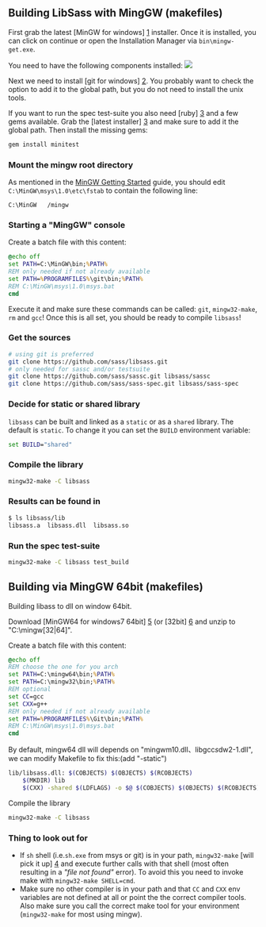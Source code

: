 ## Building LibSass with MingGW (makefiles)

First grab the latest [MinGW for windows] [1] installer. Once it is installed, you can click on continue or open the Installation Manager via `bin\mingw-get.exe`.

You need to have the following components installed:
![](https://cloud.githubusercontent.com/assets/282293/5525466/947bf396-89e6-11e4-841d-4aa916f14de1.png)

Next we need to install [git for windows] [2]. You probably want to check the option to add it to the global path, but you do not need to install the unix tools.

If you want to run the spec test-suite you also need [ruby] [3] and a few gems available. Grab the [latest installer] [3] and make sure to add it the global path. Then install the missing gems:

```bash
gem install minitest
```

### Mount the mingw root directory

As mentioned in the [MinGW Getting Started](http://www.mingw.org/wiki/Getting_Started#toc5) guide, you should edit `C:\MinGW\msys\1.0\etc\fstab` to contain the following line:

```
C:\MinGW   /mingw
```

### Starting a "MingGW" console

Create a batch file with this content:
```bat
@echo off
set PATH=C:\MinGW\bin;%PATH%
REM only needed if not already available
set PATH=%PROGRAMFILES%\git\bin;%PATH%
REM C:\MinGW\msys\1.0\msys.bat
cmd
```

Execute it and make sure these commands can be called: `git`, `mingw32-make`, `rm` and `gcc`! Once this is all set, you should be ready to compile `libsass`!

### Get the sources

```bash
# using git is preferred
git clone https://github.com/sass/libsass.git
# only needed for sassc and/or testsuite
git clone https://github.com/sass/sassc.git libsass/sassc
git clone https://github.com/sass/sass-spec.git libsass/sass-spec
```

### Decide for static or shared library

`libsass` can be built and linked as a `static` or as a `shared` library. The default is `static`. To change it you can set the `BUILD` environment variable:

```bat
set BUILD="shared"
```

### Compile the library
```bash
mingw32-make -C libsass
```

### Results can be found in
```bash
$ ls libsass/lib
libsass.a  libsass.dll  libsass.so
```

### Run the spec test-suite
```bash
mingw32-make -C libsass test_build
```

## Building via MingGW 64bit (makefiles)
Building libass to dll on window 64bit.

Download [MinGW64 for windows7 64bit] [5] (or [32bit] [6] and unzip to "C:\mingw[32|64]".

Create a batch file with this content:

```bat
@echo off
REM choose the one for you arch
set PATH=C:\mingw64\bin;%PATH%
set PATH=C:\mingw32\bin;%PATH%
REM optional
set CC=gcc
set CXX=g++
REM only needed if not already available
set PATH=%PROGRAMFILES%\Git\bin;%PATH%
REM C:\MinGW\msys\1.0\msys.bat
cmd
```

By default, mingw64 dll will depends on "​m​i​n​g​w​m​1​0​.​d​l​l​、​ ​l​i​b​g​c​c​_​s​_​d​w​2​-​1​.​d​l​l​", we can modify Makefile to fix this:(add "-static")

``` bash
lib/libsass.dll: $(COBJECTS) $(OBJECTS) $(RCOBJECTS)
	$(MKDIR) lib
	$(CXX) -shared $(LDFLAGS) -o $@ $(COBJECTS) $(OBJECTS) $(RCOBJECTS) $(LDLIBS) -s -static -Wl,--subsystem,windows,--out-implib,lib/libsass.a
```

Compile the library

```bash
mingw32-make -C libsass
```

### Thing to look out for

- If `sh` shell (i.e.`sh.exe` from msys or git) is in your path, `mingw32-make` [will pick it up] [4] and execute further calls with that shell (most often resulting in a *"file not found"* error). To avoid this you need to invoke make with `mingw32-make SHELL=cmd`.
- Make sure no other compiler is in your path and that `CC` and `CXX` env variables are not defined at all or point the the correct compiler tools. Also make sure you call the correct make tool for your environment (`mingw32-make` for most using mingw).

[1]: http://sourceforge.net/projects/mingw/files/latest/download?source=files
[2]: https://msysgit.github.io/
[3]: http://rubyinstaller.org/
[4]: http://stackoverflow.com/questions/24066265/force-mingw32-make-to-ignore-sh
[5]: http://sourceforge.net/projects/mingw-w64/files/Toolchains%20targetting%20Win64/Personal%20Builds/mingw-builds/4.9.2/threads-win32/seh/x86_64-4.9.2-release-win32-seh-rt_v4-rev4.7z/download
[6]: http://sourceforge.net/projects/mingw-w64/files/Toolchains%20targetting%20Win32/Personal%20Builds/mingw-builds/4.9.3/threads-win32/sjlj/i686-4.9.3-release-win32-sjlj-rt_v4-rev1.7z/download